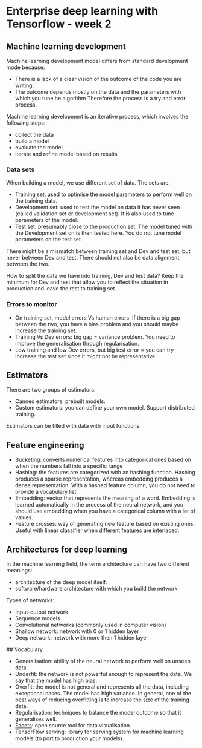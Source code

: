 # Enterprise deep learning with Tensorflow - week 2

## Machine learning development
Machine learning development model differs from standard development mode because:
- There is a lack of a clear vision of the outcome of the code you are writing.
- The outcome depends mostly on the data and the parameters with which you tune he algorithm
Therefore the process is a try and error process.

Machine learning development is an iterative process, which involves the following steps:
- collect the data
- build a model
- evaluate the model
- iterate and refine model based on results

### Data sets
When building a model, we use different set of data.
The sets are:
- Training set: used to optimise the model parameters to perform well on the training data.
- Development set: used to test the model on data it has never seen (called validation set or development set). It is also used to tune parameters of the model.
- Test set: presumably close to the production set.  The model tuned with the Development set on is then tested here. You do not tune model parameters on the test set.

There might be a mismatch between training set and Dev and test set, but never between Dev and test. There should not also be data alignment between the two.

How to split the data we have into training, Dev and test data? Keep the minimum for Dev and test that allow you to reflect the situation in production and leave the rest to training set.

### Errors to monitor
- On training set, model errors Vs human errors. If there is a big gap between the two, you have a bias problem and you should maybe increase the training set.
- Training Vs Dev errors: big gap = variance problem. You need to improve the generalisation through regularisation.
- Low training and low Dev errors, but big test error = you can try increase the test set since it might not be representative.

## Estimators

There are two groups of estimators:
- Canned estimators: prebuilt models.
- Custom estimators: you can define your own model. Support distributed training.

Estimators can be filled with data with input functions.

## Feature engineering
- Bucketing: converts numerical features into categorical ones based on when the numbers fall into a specific range
- Hashing: the features are categorized with an hashing function. Hashing produces a sparse representation, whereas embedding produces a dense representation.
With a hashed feature column, you do not need to provide a vocabulary list
- Embedding: vector that represents the meaning of a word. Embedding is learned automatically in the process of the neural network, and you should use embedding when you have a categorical column with a lot of values.
- Feature crosses: way of generating new feature based on existing ones. Useful with linear classifier
when different features are interlaced.



## Architectures for deep learning

In the machine learning field, the term architecture can have two different meanings:
- architecture of the deep model itself.
- software/hardware architecture with which you build the network

Types of networks:
- Input-output network
- Sequence models
- Convolutional networks (commonly used in computer vision)
- Shallow network: network with 0 or 1 hidden layer
- Deep network: network with more then 1 hidden layer

## Vocabulary

- Generalisation: ability of the neural network to perform well on unseen data.
- Underfit: the network is not powerful enough to represent the data. We say that the model has high bias.
- Overfit: the model is not general and represents all the data, including exceptional cases. The model has high variance. In general, one of the best ways of reducing overfitting is to increase the size of the training data.
- Regularisation: techniques to balance the model outcome so that it generalises well.
- [Facets](https://pair-code.github.io/facets/): open source tool for data visualisation.
- TensorFlow serving: library for serving system for machine learning models (to port to production your models).
